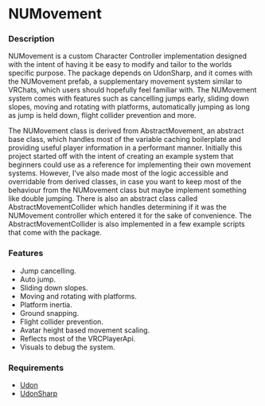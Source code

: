 # NUMovement
### Description
NUMovement is a custom Character Controller implementation designed with the intent of having it be easy to modify and tailor to the worlds specific purpose. The package depends on UdonSharp, and it comes with the NUMovement prefab, a supplementary movement system similar to VRChats, which users should hopefully feel familiar with. The NUMovement system comes with features such as cancelling jumps early, sliding down slopes, moving and rotating with platforms, automatically jumping as long as jump is held down, flight collider prevention and more.

The NUMovement class is derived from AbstractMovement, an abstract base class, which handles most of the variable caching boilerplate and providing useful player information in a performant manner. Initially this project started off with the intent of creating an example system that beginners could use as a reference for implementing their own movement systems. However, I've also made most of the logic accessible and overridable from derived classes, in case you want to keep most of the behaviour from the NUMovement class but maybe implement something like double jumping. There is also an abstract class called AbstractMovementCollider which handles determining if it was the NUMovement controller which entered it for the sake of convenience. The AbstractMovementCollider is also implemented in a few example scripts that come with the package.

### Features
* Jump cancelling.
* Auto jump.
* Sliding down slopes.
* Moving and rotating with platforms.
* Platform inertia.
* Ground snapping.
* Flight collider prevention.
* Avatar height based movement scaling.
* Reflects most of the VRCPlayerApi.
* Visuals to debug the system.

### Requirements
* [Udon](https://vrchat.com/home/download)
* [UdonSharp](https://github.com/vrchat-community/UdonSharp)
